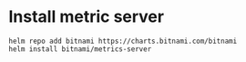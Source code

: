# Install metric server

```
helm repo add bitnami https://charts.bitnami.com/bitnami
helm install bitnami/metrics-server
```